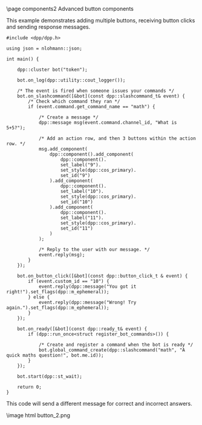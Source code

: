 \page components2 Advanced button components

This example demonstrates adding multiple buttons, receiving button clicks and sending response messages.

~~~~~~~~~~~~~~~~~~~~~~~~~~~~~~~~~~~~~~~~~~~~~~~~~~~~{.cpp}
#include <dpp/dpp.h>

using json = nlohmann::json;

int main() {

	dpp::cluster bot("token");

    bot.on_log(dpp::utility::cout_logger());

	/* The event is fired when someone issues your commands */
	bot.on_slashcommand([&bot](const dpp::slashcommand_t& event) {
		/* Check which command they ran */
		if (event.command.get_command_name == "math") {

			/* Create a message */
			dpp::message msg(event.command.channel_id, "What is 5+5?");
			
			/* Add an action row, and then 3 buttons within the action row. */
			msg.add_component(
				dpp::component().add_component(
					dpp::component().
					set_label("9").
					set_style(dpp::cos_primary).
					set_id("9")
				).add_component(
					dpp::component().
					set_label("10").
					set_style(dpp::cos_primary).
					set_id("10")
				).add_component(
					dpp::component().
					set_label("11").
					set_style(dpp::cos_primary).
					set_id("11")
				)
			);

			/* Reply to the user with our message. */
			event.reply(msg);
		}
	});

	bot.on_button_click([&bot](const dpp::button_click_t & event) {
		if (event.custom_id == "10") {
			event.reply(dpp::message("You got it right!").set_flags(dpp::m_ephemeral));
		} else {
			event.reply(dpp::message("Wrong! Try again.").set_flags(dpp::m_ephemeral));
		}
	});

	bot.on_ready([&bot](const dpp::ready_t& event) {
        if (dpp::run_once<struct register_bot_commands>()) {

            /* Create and register a command when the bot is ready */
            bot.global_command_create(dpp::slashcommand("math", "A quick maths question!", bot.me.id));
        }
    });

	bot.start(dpp::st_wait);

	return 0;
}
~~~~~~~~~~~~~~~~~~~~~~~~~~~~~~~~~~~~~~~~~~~~~~~~~~~~

This code will send a different message for correct and incorrect answers.

\image html button_2.png

